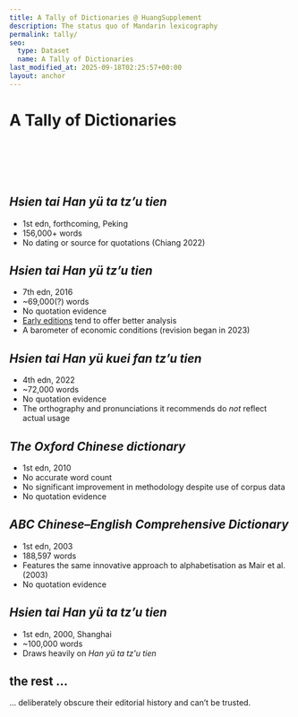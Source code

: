 ```yaml
---
title: A Tally of Dictionaries @ HuangSupplement
description: The status quo of Mandarin lexicography
permalink: tally/
seo:
  type: Dataset
  name: A Tally of Dictionaries
last_modified_at: 2025-09-18T02:25:57+00:00
layout: anchor
---
```

# A Tally of Dictionaries
&nbsp;  
&nbsp;  
&nbsp;  
&nbsp;  
## _Hsien tai Han yü ta tz’u tien_

- 1st edn, forthcoming, Peking
- 156,000+ words
- No dating or source for quotations (Chiang 2022)

## _Hsien tai Han yü tz’u tien_

- 7th edn, 2016
- ~69,000(?) words
- No quotation evidence
- [Early
  editions](https://github.com/t18d/HuangSupplement/wiki/Checklist-of-Editions#%E7%8F%BE%E4%BB%A3%E6%BC%A2%E8%AA%9E%E8%A9%9E%E5%85%B8) tend to offer
  better analysis
- A barometer of economic conditions (revision began in 2023)

## _Hsien tai Han yü kuei fan tz’u tien_

- 4th edn, 2022
- ~72,000 words
- No quotation evidence
- The orthography and pronunciations it recommends do _not_ reflect actual usage

## _The Oxford Chinese dictionary_

- 1st edn, 2010
- No accurate word count 
- No significant improvement in methodology despite use of corpus data
- No quotation evidence

## _ABC Chinese–English Comprehensive Dictionary_

- 1st edn, 2003
- 188,597 words
- Features the same innovative approach to alphabetisation as Mair et al. (2003)
- No quotation evidence

## _Hsien tai Han yü ta tz’u tien_

- 1st edn, 2000, Shanghai
- ~100,000 words
- Draws heavily on _Han yü ta tz'u tien_

## the rest …
… deliberately obscure their editorial history and can’t be trusted.
